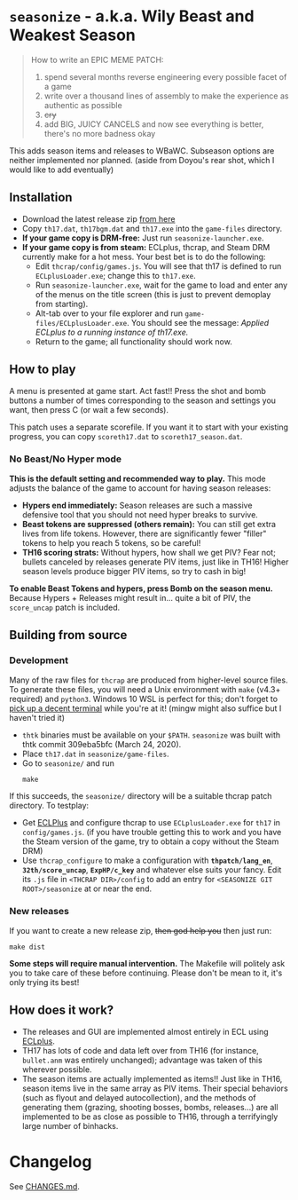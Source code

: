 # `seasonize` - a.k.a. Wily Beast and Weakest Season

> How to write an EPIC MEME PATCH:
>
> 1. spend several months reverse engineering every possible facet of a game
> 2. write over a thousand lines of assembly to make the experience as authentic as possible
> 3. ~~cry~~
> 4. add BIG, JUICY CANCELS and now see everything is better, there's no more badness okay

This adds season items and releases to WBaWC.  Subseason options are neither implemented nor planned.  (aside from Doyou's rear shot, which I would like to add eventually)

## Installation

* Download the latest release zip [from here](https://github.com/exphp-share/seasonize/releases)
* Copy `th17.dat`, `th17bgm.dat` and `th17.exe` into the `game-files` directory.
* **If your game copy is DRM-free:** Just run `seasonize-launcher.exe`.
* **If your game copy is from steam:** ECLplus, thcrap, and Steam DRM currently make for a hot mess. Your best bet is to do the following:
  - Edit `thcrap/config/games.js`.  You will see that th17 is defined to run `ECLplusLoader.exe`; change this to `th17.exe`.
  - Run `seasonize-launcher.exe`, wait for the game to load and enter any of the menus on the title screen (this is just to prevent demoplay from starting).
  - Alt-tab over to your file explorer and run `game-files/ECLplusLoader.exe`.  You should see the message: *Applied ECLplus to a running instance of th17.exe.*
  - Return to the game; all functionality should work now.

## How to play

A menu is presented at game start.  Act fast!!  Press the shot and bomb buttons a number of times corresponding to the season and settings you want, then press C (or wait a few seconds).

This patch uses a separate scorefile.  If you want it to start with your existing progress, you can copy `scoreth17.dat` to `scoreth17_season.dat`.

### No Beast/No Hyper mode

**This is the default setting and recommended way to play.**  This mode adjusts the balance of the game to account for having season releases:

* **Hypers end immediately:** Season releases are such a massive defensive tool that you should not need hyper breaks to survive.
* **Beast tokens are suppressed (others remain):** You can still get extra lives from life tokens. However, there are significantly fewer "filler" tokens to help you reach 5 tokens, so be careful!
* **TH16 scoring strats:** Without hypers, how shall we get PIV?  Fear not; bullets canceled by releases generate PIV items, just like in TH16!  Higher season levels produce bigger PIV items, so try to cash in big!

**To enable Beast Tokens and hypers, press Bomb on the season menu.**  Because Hypers + Releases might result in... quite a bit of PIV, the `score_uncap` patch is included.

## Building from source

### Development

Many of the raw files for `thcrap` are produced from higher-level source files.  To generate these files, you will need a Unix environment with `make` (v4.3+ required) and `python3`.  Windows 10 WSL is perfect for this; don't forget to [pick up a decent terminal](https://github.com/sirredbeard/Awesome-WSL#terminals) while you're at it!  (mingw might also suffice but I haven't tried it)

* `thtk` binaries must be available on your `$PATH`.  `seasonize` was built with thtk commit 309eba5bfc (March 24, 2020).
* Place `th17.dat` in `seasonize/game-files`.
* Go to `seasonize/` and run
  ```
  make
  ```

If this succeeds, the `seasonize/` directory will be a suitable thcrap patch directory.  To testplay:

* Get [ECLPlus](https://github.com/Priw8/ECLplus) and configure thcrap to use `ECLplusLoader.exe` for `th17` in `config/games.js`.  (if you have trouble getting this to work and you have the Steam version of the game, try to obtain a copy without the Steam DRM)
* Use `thcrap_configure` to make a configuration with **`thpatch/lang_en`**, **`32th/score_uncap`**, **`ExpHP/c_key`** and whatever else suits your fancy.  Edit its `.js` file in `<THCRAP DIR>/config` to add an entry for `<SEASONIZE GIT ROOT>/seasonize` at or near the end.

### New releases

If you want to create a new release zip, ~~then god help you~~ then just run:

```
make dist
```

**Some steps will require manual intervention.**  The Makefile will politely ask you to take care of these before continuing.  Please don't be mean to it, it's only trying its best!

## How does it work?

* The releases and GUI are implemented almost entirely in ECL using [ECLplus](https://github.com/Priw8/ECLplus).
* TH17 has lots of code and data left over from TH16 (for instance, `bullet.anm` was entirely unchanged); advantage was taken of this wherever possible.
* The season items are actually implemented as items!!  Just like in TH16, season items live in the same array as PIV items.  Their special behaviors (such as flyout and delayed autocollection), and the methods of generating them (grazing, shooting bosses, bombs, releases...) are all implemented to be as close as possible to TH16, through a terrifyingly large number of binhacks.

# Changelog

See [CHANGES.md](CHANGES.md).
